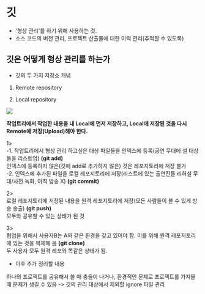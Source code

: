깃
============
* '형상 관리'를 하기 위해 사용하는 것.
* 소스 코드의 버전 관리, 프로젝트 산출물에 대한 이력 관리(추적할 수 있도록)    
       
      
      
       
깃은 어떻게 형상 관리를 하는가 
-------------------------------
  
  
* 깃의 두 가지 저장소 개념
1. Remote repository   
   
2. Local repository   
     
     
      
<img src="https://user-images.githubusercontent.com/75105871/121289051-55778f00-c91f-11eb-9a33-1537e119ee1f.jpg"/>
      
      
**작업트리에서 작업한 내용을 내 Local에 먼저 저장하고, Local에 저장된 것을 다시 Remote에 저장(Upload)해야 한다.**    
     
1>    
-1. 작업트리에서 형상 관리 하고싶은 대상 파일들을 인덱스에 등록(공연 무대에 설 대상들을 리스트업) __(git add)__      
    인덱스에 등록하지 않은(깃에 add로 추가하지 않은) 것은 레포지토리에 저장 불가    
-2. 인덱스에 추가된 파일을 로컬 레포지토리에 저장(리스트에 있는 출연진들 리허설 무대/사전 녹화, 아직 방송 X) __(git commit)__
    
2>        
로컬 레포지토리에 저장된 내용을 원격 레포지토리에 저장(모든 사람들이 볼 수 있게 방송 송출) __(git push)__     
모두와 공유할 수 있는 상태가 된 것
    
3>    
협업을 위해서 사용자B는 A와 같은 환경을 갖고 있어야 함. 이를 위해 원격 레포지토리에 있는 것을 복제해 옴 __(git clone)__   
두 사용자 모두 원격 레포와 똑같은 상태가 됨.
     
* 이후 추가 정리할 내용

하나의 프로젝트를 공유해서 쓸 때 충돌이 나거나, 환경적인 문제로 프로젝트를 가져올 때 문제가 생길 수 있음
-> 깃의 관리 대상에서 제외할 ignore 파일 관리
